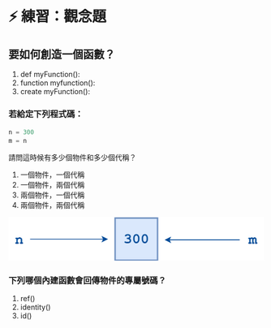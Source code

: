 # ⚡ 練習：觀念題

## 要如何創造一個函數？

1. def myFunction\(\):
2. function myfunction\(\):
3. create myFunction\(\):

### 若給定下列程式碼：

```python
n = 300
m = n
```

請問這時候有多少個物件和多少個代稱？

1. 一個物件，一個代稱
2. 一個物件，兩個代稱
3. 兩個物件，一個代稱
4. 兩個物件，兩個代稱

![](../../.gitbook/assets/image%20%2856%29.png)

### 下列哪個內建函數會回傳物件的專屬號碼？

1. ref\(\)
2. identity\(\)
3. id\(\)


